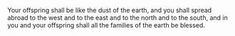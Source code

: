 Your offspring shall be like the dust of the earth, and you shall spread abroad to the west and to the east and to the north and to the south, and in you and your offspring shall all the families of the earth be blessed.
